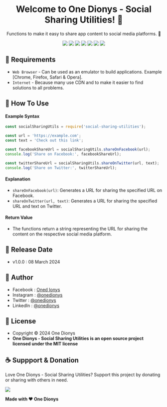 <h1 align="center">Welcome to One Dionys - Social Sharing Utilities! 👋 </h1>

<p align="center">Functions to make it easy to share app content to social media platforms. 💖 </p>

<p align="center">
<img src="https://img.shields.io/github/contributors/onedionys/onedionys-social-sharing-utilities?style=flat-square">
<img src="https://img.shields.io/github/issues/onedionys/onedionys-social-sharing-utilities?style=flat-square">
<img src="https://img.shields.io/github/stars/onedionys/onedionys-social-sharing-utilities?style=flat-square"> 
<img src="https://img.shields.io/github/forks/onedionys/onedionys-social-sharing-utilities?style=flat-square">
<img src="https://img.shields.io/github/last-commit/onedionys/onedionys-social-sharing-utilities.svg?style=flat-square">
<img src="https://img.shields.io/github/languages/code-size/onedionys/onedionys-social-sharing-utilities?style=flat-square">
<img src="https://img.shields.io/github/license/onedionys/onedionys-social-sharing-utilities?style=flat-square">
</p>

## 💾 Requirements

* `Web Browser` - Can be used as an emulator to build applications. Example [Chrome, Firefox, Safari & Opera].
* `Internet` - Because many use CDN and to make it easier to find solutions to all problems.

## 🎯 How To Use

#### Example Syntax

```javascript
const socialSharingUtils = require('social-sharing-utilities');

const url = 'https://example.com';
const text = 'Check out this link';

const facebookShareUrl = socialSharingUtils.shareOnFacebook(url);
console.log('Share on Facebook:', facebookShareUrl);

const twitterShareUrl = socialSharingUtils.shareOnTwitter(url, text);
console.log('Share on Twitter:', twitterShareUrl);
```

#### Explanation

* `shareOnFacebook(url)`: Generates a URL for sharing the specified URL on Facebook.
* `shareOnTwitter(url, text)`: Generates a URL for sharing the specified URL and text on Twitter.

#### Return Value

* The functions return a string representing the URL for sharing the content on the respective social media platform.

## 📆 Release Date

* v1.0.0 : 08 March 2024

## 🧑 Author

* Facebook : <a href="https://www.facebook.com/theonedionys"> Oned Ionys</a>
* Instagram : <a href="https://www.instagram.com/onedionys/"> @onedionys</a>
* Twitter : <a href="https://twitter.com/onedionys"> @onedionys</a>
* LinkedIn :  <a href="https://www.linkedin.com/in/onedionys/"> @onedionys</a>

## 📝 License

* Copyright © 2024 One Dionys
* **One Dionys - Social Sharing Utilities is an open source project licensed under the MIT license**

## ☕️ Suppport & Donation

Love One Dionys - Social Sharing Utilities? Support this project by donating or sharing with others in need.

<a href="https://www.buymeacoffee.com/onedionys"><img src="https://img.shields.io/badge/Buy_Me_A_Coffee-FFDD00?style=for-the-badge&logo=buy-me-a-coffee&logoColor=black"/> </a>

**Made with ❤️ One Dionys**
